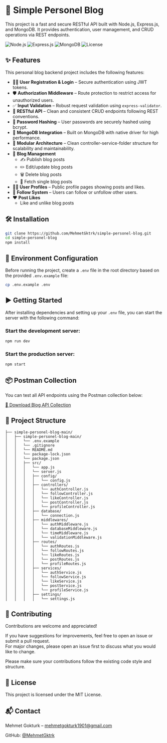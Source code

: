 # 🚀 Simple Personel Blog

This project is a fast and secure RESTful API built with Node.js, Express.js, and MongoDB. It provides authentication, user management, and CRUD operations via REST endpoints.

![Node.js](https://img.shields.io/badge/Node.js-18.x-green)
![Express.js](https://img.shields.io/badge/Express.js-Backend-blue)
![MongoDB](https://img.shields.io/badge/MongoDB-Database-green)
![License](https://img.shields.io/badge/License-MIT-lightgrey)

## ✨ Features

This personal blog backend project includes the following features:

- 🧑‍💻 **User Registration & Login** – Secure authentication using JWT tokens.
- 🛡️ **Authorization Middleware** – Route protection to restrict access for unauthorized users.
- ✅ **Input Validation** – Robust request validation using `express-validator`.
- 🔁 **RESTful API** – Clean and consistent CRUD endpoints following REST conventions.
- 🔐 **Password Hashing** – User passwords are securely hashed using bcrypt.
- 🌿 **MongoDB Integration** – Built on MongoDB with native driver for high performance.
- 🧱 **Modular Architecture** – Clean controller-service-folder structure for scalability and maintainability.
- 📝 **Blog Management**
  - ✍️ Publish blog posts
  - ✏️ Edit/update blog posts
  - 🗑️ Delete blog posts
  - 📖 Fetch single blog posts
- 🧍‍♂️ **User Profiles** – Public profile pages showing posts and likes.
- 👥 **Follow System** – Users can follow or unfollow other users.
- ❤️ **Post Likes**
  - Like and unlike blog posts

## 🛠️ Installation

```bash
git clone https://github.com/MehmetGktrk/simple-personel-blog.git
cd simple-personel-blog
npm install
```

## 🔐 Environment Configuration

Before running the project, create a `.env` file in the root directory based on the provided `.env.example` file:

```bash
cp .env.example .env
```

## ▶️ Getting Started

After installing dependencies and setting up your `.env` file, you can start the server with the following command:

### Start the development server:

```bash
npm run dev
```

### Start the production server:

```bash
npm start
```

## 📦 Postman Collection

You can test all API endpoints using the Postman collection below:

[🔗 Download Blog API Collection](./docs/blog-api.postman_collection.json)

## 📁 Project Structure

```
├── simple-personel-blog-main/
│   ├── simple-personel-blog-main/
│   │   └── .env.example
│   │   └── .gitignore
│   │   └── README.md
│   │   └── package-lock.json
│   │   └── package.json
│   │   ├── src/
│   │   │   └── app.js
│   │   │   └── server.js
│   │   │   ├── config/
│   │   │   │   └── config.js
│   │   │   ├── controllers/
│   │   │   │   └── authController.js
│   │   │   │   └── followController.js
│   │   │   │   └── likeController.js
│   │   │   │   └── postController.js
│   │   │   │   └── profileController.js
│   │   │   ├── database/
│   │   │   │   └── connection.js
│   │   │   ├── middlewares/
│   │   │   │   └── authMiddleware.js
│   │   │   │   └── databaseMiddleware.js
│   │   │   │   └── timeMiddleware.js
│   │   │   │   └── validationMiddleware.js
│   │   │   ├── routes/
│   │   │   │   └── authRoutes.js
│   │   │   │   └── followRoutes.js
│   │   │   │   └── likeRoutes.js
│   │   │   │   └── postRoutes.js
│   │   │   │   └── profileRoutes.js
│   │   │   ├── services/
│   │   │   │   └── authService.js
│   │   │   │   └── followService.js
│   │   │   │   └── likeService.js
│   │   │   │   └── postService.js
│   │   │   │   └── profileService.js
│   │   │   ├── settings/
│   │   │   │   └── settings.js
```

## 🤝 Contributing

Contributions are welcome and appreciated!

If you have suggestions for improvements, feel free to open an issue or submit a pull request.  
For major changes, please open an issue first to discuss what you would like to change.

Please make sure your contributions follow the existing code style and structure.

## 📄 License

This project is licensed under the MIT License.

## 📬 Contact

Mehmet Gokturk – mehmetgokturk1901@gmail.com

GitHub: [@MehmetGktrk](https://github.com/MehmetGktrk)
